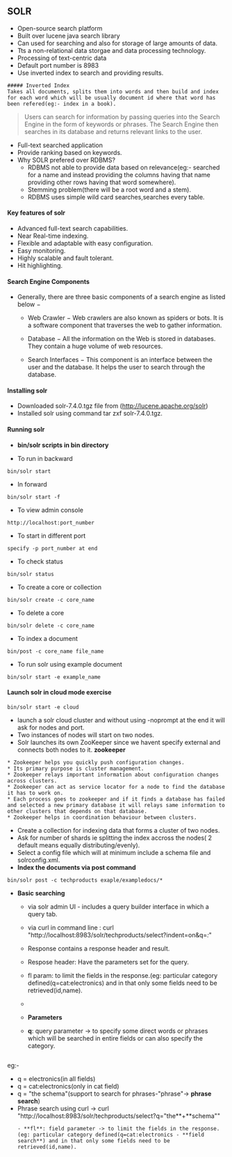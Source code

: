 ## SOLR

* Open-source search platform
* Built over lucene java search library
* Can used for searching and also for storage of large amounts of data.
* Tts a non-relational data storgae and data processing technology.
* Processing of text-centric data
* Default port number is 8983
* Use inverted index to search and providing results.
```
##### Inverted Index
Takes all documents, splits them into words and then build and index for each word which will be usually document id where that word has been refered(eg:- index in a book).  
```
> Users can search for information by passing queries into the Search Engine in the form of keywords or phrases. The Search Engine then searches in its database and returns relevant links to the user.

* Full-text searched application 
* Provide ranking based on keywords.
* Why SOLR prefered over RDBMS?  
  - RDBMS not able to provide data based on relevance(eg:- searched for a name and instead providing the columns having that name  
  providing other rows having that word somewhere).
  - Stemming problem(there will be a root word and a stem).
  - RDBMS uses simple wild card searches,searches every table.

#### Key features of solr
 * Advanced full-text search capabilities.
 * Near Real-time indexing.
 * Flexible and adaptable with easy configuration.
 * Easy monitoring.
 * Highly scalable and fault tolerant.
 * Hit highlighting.

#### Search Engine Components

* Generally, there are three basic components of a search engine as listed below −

  - Web Crawler − Web crawlers are also known as spiders or bots. It is a software component that traverses the web to gather information.

  - Database − All the information on the Web is stored in databases. They contain a huge volume of web resources.

  - Search Interfaces − This component is an interface between the user and the database. It helps the user to search through the database.

#### Installing solr
* Downloaded  solr-7.4.0.tgz file from (http://lucene.apache.org/solr)
* Installed solr using command tar zxf solr-7.4.0.tgz.

#### Running solr

* **bin/solr scripts in bin directory**

* To run in backward
```
bin/solr start
```
* In forward
```
bin/solr start -f 
```
* To view admin console
```
http://localhost:port_number 
```
* To start in different port
```
specify -p port_number at end
```
* To check status
```
bin/solr status
```
* To create a core or collection
```
bin/solr create -c core_name
```
* To delete a core
```
bin/solr delete -c core_name
```
* To index a document
```
bin/post -c core_name file_name
```
* To run solr using example document
```
bin/solr start -e example_name
```

#### Launch solr in cloud mode exercise
```
bin/solr start -e cloud
```
* launch a solr cloud cluster and without using -noprompt at the end it will ask for nodes and port.
* Two instances of nodes will start on two nodes.
* Solr launches its own ZooKeeper since we havent specify external and connects both nodes to it.
**zookeeper**
```
* Zookeeper helps you quickly push configuration changes.  
* Its primary purpose is cluster management.  
* Zookeeper relays important information about configuration changes across clusters.  
* Zookeeper can act as service locator for a node to find the database it has to work on.  
* Each process goes to zookeeper and if it finds a database has failed and selected a new primary database it will relays same information to other clusters that depends on that database.
* Zookeeper helps in coordination behaviour between clusters.
```
* Create a collection for indexing data that forms a cluster of two nodes.
* Ask for number of shards ie splitting the index accross the nodes( 2 default means equally distributing/evenly).
* Select a config file which will at minimum include a schema file and solrconfig.xml.
* **Index the documents via post command**
```
bin/solr post -c techproducts exaple/exampledocs/*
```
* **Basic searching**
  * via solr admin UI - includes a query builder interface in which a query tab.
  * via curl in command line : curl "http://localhost:8983/solr/techproducts/select?indent=on&q=*\:*"
  * Response contains a response header and result.
  * Respose header: Have the parameters set for the query.
  * fl param: to limit the fields in the response.(eg: particular category defined(q=cat:electronics) and in that only some fields need to be retrieved(id,name).
  * 

  * **Parameters**
   - **q**: query parameter -> to specify some direct words or phrases which will be searched in entire fields or can also specify the category. 
    ```
eg:-
 - q = electronics(in all fields)
 - q = cat:electronics(only in cat field)
 - q = "the schema"(support to search for phrases-"phrase"-> **phrase search**)
 - Phrase search using curl -> curl "http://localhost:8983/solr/techproducts/select?q=\"the**+**schema\""
    ```  
   - **fl**: field parameter -> to limit the fields in the response.(eg: particular category defined(q=cat:electronics - **field search**) and in that only some fields need to be retrieved(id,name). 
